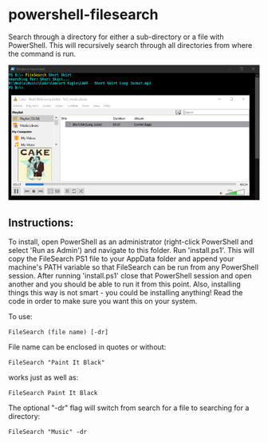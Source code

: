 # powershell-filesearch
Search through a directory for either a sub-directory or a file with PowerShell. This will recursively search through all directories from where the command is run.

![Quickly find and open your files and folders](https://raw.githubusercontent.com/victoriousj/powershell-filesearch/master/FileSearch.png)

## Instructions:
To install, open PowerShell as an administrator (right-click PowerShell and select 'Run as Admin') and navigate to this folder. Run 'install.ps1'. This will copy the FileSearch PS1 file to your AppData folder and append your machine's PATH variable so that FileSearch can be run from any PowerShell session. After running 'install.ps1' close that PowerShell session and open another and you should be able to run it from this point. Also, installing things this way is not smart - you could be installing anything! Read the code in order to make sure you want this on your system.

To use:
```console
FileSearch (file name) [-dr]
```

File name can be enclosed in quotes or without:

```console
FileSearch "Paint It Black"
```
works just as well as:
```console
FileSearch Paint It Black
```

The optional "-dr" flag will switch from search for a file to searching for a directory:
```console
FileSearch "Music" -dr
```
